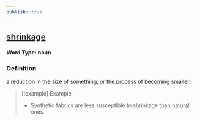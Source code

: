 ```yaml
---
publish: true
---
```

## [shrinkage](https://dictionary.cambridge.org/dictionary/english/shrinkage)

#### Word Type: noun
### Definition
a reduction in the size of something, or the process of becoming smaller:

>[!example] Example
> - Synthetic fabrics are less susceptible to shrinkage than natural ones.

